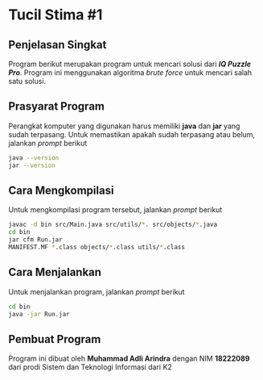 # Tucil Stima #1

## Penjelasan Singkat
Program berikut merupakan program untuk mencari solusi dari ***IQ Puzzle Pro***. Program ini menggunakan algoritma *brute force* untuk mencari salah satu solusi.

## Prasyarat Program
Perangkat komputer yang digunakan harus memiliki **java** dan **jar** yang sudah terpasang.
Untuk memastikan apakah sudah terpasang atau belum, jalankan *prompt* berikut
```sh
java --version
jar --version
```

## Cara Mengkompilasi
Untuk mengkompilasi program tersebut, jalankan *prompt* berikut

```sh
javac -d bin src/Main.java src/utils/*. src/objects/*.java
cd bin
jar cfm Run.jar 
MANIFEST.MF *.class objects/*.class utils/*.class
```

## Cara Menjalankan
Untuk menjalankan program, jalankan *prompt* berikut

```sh
cd bin
java -jar Run.jar
```

## Pembuat Program
Program ini dibuat oleh **Muhammad Adli Arindra** dengan NIM **18222089** dari prodi Sistem dan Teknologi Informasi dari K2 